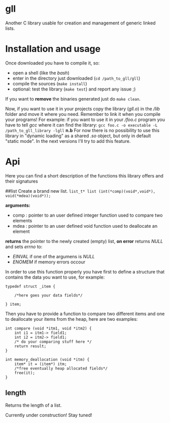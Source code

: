 # gll
Another C library usable for creation and management of generic linked lists.

# Installation and usage
Once downloaded you have to compile it, so:
* open a shell (like the _bash_)
* enter in the directory just downloaded (`cd /path_to_gll/gll`)
* compile the sources (`make install`)
* optional: test the library (`make test`) and report any issue ;)

If you want to __remove__ the binaries generated just do `make clean`.

Now, if you want to use it in your projects copy the library (_gll.o_) in the _/lib_ folder and move it where you need.
Remember to link it when you compile your programs! 
For example: if you want to use it in your _/foo.c_ program you have to tell _gcc_ where it can find the library:
```gcc foo.c -o executable -L /path_to_gll_library -lgll```
__n.b__ For now there is no possibility to use this library in "dynamic loading" as a shared _.so_ object, 
but only in default "static mode". In the next versions I'll try to add this feature.

# Api
Here you can find a short description of the functions this library offers and their signatures

##list
Create a brand new list.
`list_t* list (int(*comp)(void*,void*), void(*mdea)(void*));`

__arguments:__
* comp : pointer to an user defined integer function used to compare two elements
* mdea : pointer to an user defined void function used to deallocate an element

__returns__ the pointer to the newly created (empty) list, __on error__ returns _NULL_ and sets _errno_ to:
* _EINVAL_ if one of the argumens is _NULL_
* _ENOMEM_ if memory errors occour

In order to use this function properly you have first to define a structure that contains the data you want to use,
for example:
```
typedef struct _item {

    /*here goes your data fields*/
    
} item;
```
Then you have to provide a function to compare two different items and one to deallocate your items from the heap, here are two examples:

```
int compare (void *itm1, void *itm2) {
    int i1 = itm1-> field1;
    int i2 = itm2-> field1;
    /* do your comparing stuff here */
    return result;
}
```

```
int memory_deallocation (void *itm) {
    item* it = (item*) itm;
    /*free eventually heap allocated fields*/
    free(it);
}
```

## length
Returns the length of a list.

Currently under construction! Stay tuned!
